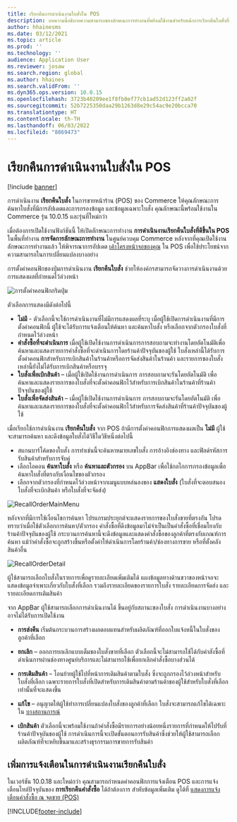 ```yaml
---
title: เรียกคืนการดำเนินงานใบสั่งใน POS
description: บทความนี้อธิบายความสามารถของลักษณะการทำงานที่พร้อมใช้งานสำหรับหน้าการเรียกคืนใบสั่งที่ปรับปรุงใน POS
author: hhainesms
ms.date: 03/12/2021
ms.topic: article
ms.prod: ''
ms.technology: ''
audience: Application User
ms.reviewer: josaw
ms.search.region: global
ms.author: hhaines
ms.search.validFrom: ''
ms.dyn365.ops.version: 10.0.15
ms.openlocfilehash: 3723b40209ee1f8fb0ef77cb1ad52d123ff2a02f
ms.sourcegitcommit: 52b7225350daa29b1263d8e29c54ac9e20bcca70
ms.translationtype: HT
ms.contentlocale: th-TH
ms.lasthandoff: 06/03/2022
ms.locfileid: "8869473"
---
```

# <a name="recall-order-operation-in-pos"></a>เรียกคืนการดำเนินงานใบสั่งใน POS

[!include [banner](includes/banner.md)]

การดำเนินงาน **เรียกคืนใบสั่ง** ในการขายหน้าร้าน (POS) ของ Commerce ให้คุณลักษณะการค้นหาใบสั่งที่มีการอัปเดตและการกรองข้อมูล และข้อมูลเฉพาะใบสั่ง คุณลักษณะนี้พร้อมใช้งานใน Commerce รุ่น 10.0.15 และรุ่นที่ใหม่กว่า

เมื่อต้องการเปิดใช้งานฟังก์ชันนี้ ให้เปิดลักษณะการทำงาน **การดำเนินงานเรียกคืนใบสั่งที่ดีขึ้นใน POS** ในพื้นที่ทำงาน **การจัดการลักษณะการทำงาน** ในศูนย์ควบคุม Commerce หลังจากที่คุณเปิดใช้งานลักษณะการทำงานแล้ว ให้พิจารณาการอัปเดต [เค้าโครงหน้าจอของคุณ](pos-screen-layouts.md) ใน POS เพื่อใช้ประโยชน์จากความสามารถในการเปลี่ยนแปลงบางอย่าง

การตั้งค่าคอนฟิกของปุ่มการดำเนินงาน **เรียกคืนใบสั่ง** ช่วยให้องค์กรสามารถจัดวางการดำเนินงานด้วยการแสดงผลที่กำหนดไว้ล่วงหน้า

![การตั้งค่าคอนฟิกกริดปุ่ม](media/recallorderbuttongrid.png)

ตัวเลือกการแสดงมีดังต่อไปนี้
- **ไม่มี** - ตัวเลือกนี้จะใช้การดำเนินงานที่ไม่มีการแสดงผลที่ระบุ เมื่อผู้ใช้เปิดการดำเนินงานที่มีการตั้งค่าคอนฟิกนี้ ผู้ใช้จะได้รับการแจ้งเตือนให้ค้นหา และค้นหาใบสั่ง หรือเลือกจากตัวกรองใบสั่งที่กำหนดไว้ล่วงหน้า
- **คำสั่งซื้อที่จะดำเนินการ** เมื่อผู้ใช้เปิดใช้งานการดำเนินการการสอบถามจะทำงานโดยอัตโนมัติเพื่อค้นหาและแสดงรายการคำสั่งซื้อที่จะดำเนินการโดยร้านค้าปัจจุบันของผู้ใช้ ใบสั่งเหล่านี้ได้รับการตั้งค่าคอนฟิกสำหรับการเบิกสินค้าในร้านค้าหรือการจัดส่งสินค้าในร้านค้า และรายการของใบสั่งเหล่านี้ยังไม่ได้รับการเบิกสินค้าหรือบรรจุ
- **ใบสั่งเพื่อเบิกสินค้า** – เมื่อผู้ใช้เปิดใช้งานการดำเนินการ การสอบถามจะรันโดยอัตโนมัติ เพื่อค้นหาและแสดงรายการของใบสั่งที่จะตั้งค่าคอนฟิกไว้สำหรับการเบิกสินค้าในร้านค้าที่ร้านค้าปัจจุบันของผู้ใช้
- **ใบสั่งเพื่อจัดส่งสินค้า** – เมื่อผู้ใช้เปิดใช้งานการดำเนินการ การสอบถามจะรันโดยอัตโนมัติ เพื่อค้นหาและแสดงรายการของใบสั่งที่จะตั้งค่าคอนฟิกไว้สำหรับการจัดส่งสินค้าที่ร้านค้าปัจจุบันของผู้ใช้

เมื่อเรียกใช้การดำเนินงาน **เรียกคืนใบสั่ง** จาก POS ถ้ามีการตั้งค่าคอนฟิกการแสดงผลเป็น **ไม่มี** ผู้ใช้จะสามารถค้นหา และดึงข้อมูลใบสั่งได้วิธีใดวิธีหนึ่งต่อไปนี้
- สแกนบาร์โค้ดของใบสั่ง การทำเช่นนี้จะค้นหาหมายเลขใบสั่ง การอ้างอิงช่องทาง และฟิลด์รหัสการรับสินค้าสำหรับการจับคู่
- เลือกไอคอน **ค้นหาใบสั่ง** หรือ **ค้นหาและตัวกรอง** บน AppBar เพื่อใช้กลไกการกรองข้อมูลเพื่อค้นหาใบสั่งที่ตรงกับเงื่อนไขของตัวกรอง
- เลือกจากตัวกรองที่กำหนดไว้ล่วงหน้าจากเมนูแบบหล่นลงของ **แสดงใบสั่ง** (ใบสั่งที่จะตอบสนอง ใบสั่งที่จะเบิกสินค้า หรือใบสั่งที่จะจัดส่ง)

![RecallOrderMainMenu](media/recallordermain.png)

หลังจากที่มีการใช้เงื่อนไขการค้นหา โปรแกรมประยุกต์จะแสดงรายการของใบสั่งขายที่ตรงกัน โปรดทราบว่าเมื่อใช้ตัวเลือกการค้นหา/ตัวกรอง คำสั่งซื้อที่ดึงข้อมูลมาไม่จำเป็นเป็นคำสั่งซื้อที่เชื่อมโยงกับร้านค้าปัจจุบันของผู้ใช้ กระบวนการค้นหานี้จะดึงข้อมูลและแสดงคำสั่งซื้อของลูกค้าที่ตรงกับเกณฑ์การค้นหา แม้ว่าคำสั่งซื้อจะถูกสร้างขึ้นหรือตั้งค่าให้ดำเนินการโดยร้านค้า/ช่องทางการขาย หรือที่ตั้งคลังสินค้าอื่น

![RecallOrderDetail](media/orderrecalldetail.png)

ผู้ใช้สามารถเลือกใบสั่งในรายการเพื่อดูรายละเอียดเพิ่มเติมได้ แผงข้อมูลทางด้านขวาของหน้าจอจะแสดงข้อมูลจำเพาะเกี่ยวกับใบสั่งที่เลือก รวมถึงรายละเอียดของรายการใบสั่ง รายละเอียดการจัดส่ง และรายละเอียดการเติมสินค้า

จาก AppBar ผู้ใช้สามารถเลือกการดำเนินงานได้ ขึ้นอยู่กับสถานะของใบสั่ง การดำเนินงานบางอย่างอาจไม่ได้รับการเปิดใช้งาน

- **การส่งคืน** เริ่มต้นกระบวนการสร้างผลตอบแทนสำหรับผลิตภัณฑ์ที่ออกใบแจ้งหนี้ในใบสั่งของลูกค้าที่เลือก

- **ยกเลิก** – ออกการยกเลิกแบบเต็มของใบสั่งขายที่เลือก ตัวเลือกนี้จะไม่สามารถใช้ได้กับคำสังซื้อที่ดำเนินการผ่านช่องทางศูนย์บริการและไม่สามารถใช้เพื่อยกเลิกคำสั่งซื้อบางส่วนได้

- **การเติมสินค้า** – โอนย้ายผู้ใช้ไปที่หน้าการเติมสินค้าตามใบสั่ง ซึ่งจะถูกกรองไว้ล่วงหน้าสำหรับใบสั่งที่เลือก เฉพาะรายการใบสั่งที่เปิดสำหรับการเติมสินค้าตามร้านค้าของผู้ใช้สำหรับใบสั่งที่เลือกเท่านั้นที่จะแสดงขึ้น

- **แก้ไข** – อนุญาตให้ผู้ใช้ทำการเปลี่ยนแปลงใบสั่งของลูกค้าที่เลือก ใบสั่งจะสามารถแก้ไขได้เฉพาะใน [บางสถานการณ์](customer-orders-overview.md#edit-an-existing-customer-order)

- **เบิกสินค้า** ตัวเลือกนี้จะพร้อมใช้งานถ้าคำสั่งซื้อมีรายการอย่างน้อยหนึ่งรายการที่กำหนดให้ไปรับที่ร้านค้าปัจจุบันของผู้ใช้ การดำเนินการนี้จะเปิดขั้นตอนการรับสินค้าซึ่งช่วยให้ผู้ใช้สามารถเลือกผลิตภัณฑ์ที่จะหยิบขึ้นมาและสร้างธุรกรรมการขายการรับสินค้า

## <a name="add-notifications-to-the-recall-order-operation"></a>เพิ่มการแจ้งเตือนในการดําเนินงานเรียกคืนใบสั่ง

ในเวอร์ชัน 10.0.18 และใหม่กว่า คุณสามารถกำหนดค่าคอนฟิกการแจ้งเตือน POS และการแจ้งเตือนไทล์ปัจจุบันของ **การเรียกคืนคำสั่งซื้อ** ได้ถ้าต้องการ สำหับข้อมูลเพิ่มเติม ดูได้ที่ [แสดงการแจ้งเตือนคำสั่งซื้อ ณ จุดขาย (POS)](notifications-pos.md)  

[!INCLUDE[footer-include](../includes/footer-banner.md)]
